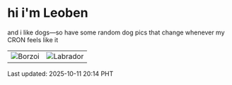 # hi i'm Leoben

and i like dogs—so have some random dog pics that change whenever my CRON feels like it

|  |  |
|--------|----------|
| ![Borzoi](https://random-dog-vercel.vercel.app/api/random-borzoi?v=1760184865) | ![Labrador](https://random-dog-vercel.vercel.app/api/random-labrador?v=1760184865) |

Last updated: 2025-10-11 20:14 PHT
